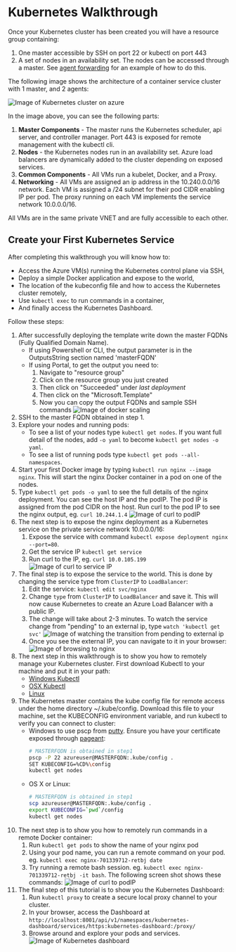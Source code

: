 # Kubernetes Walkthrough

Once your Kubernetes cluster has been created you will have a resource group containing:

1. One master accessible by SSH on port 22 or kubectl on port 443
2. A set of nodes in an availability set. The nodes can be accessed through a master. See [agent forwarding](https://developer.github.com/v3/guides/using-ssh-agent-forwarding/) for an example of how to do this.

The following image shows the architecture of a container service cluster with 1 master, and 2 agents:

![Image of Kubernetes cluster on azure](../static/img/kubernetes.png)

In the image above, you can see the following parts:

1. **Master Components** - The master runs the Kubernetes scheduler, api server, and controller manager.  Port 443 is exposed for remote management with the kubectl cli.
2. **Nodes** - the Kubernetes nodes run in an availability set.  Azure load balancers are dynamically added to the cluster depending on exposed services.
3. **Common Components** - All VMs run a kubelet, Docker, and a Proxy.
4. **Networking** - All VMs are assigned an ip address in the 10.240.0.0/16 network.  Each VM is assigned a /24 subnet for their pod CIDR enabling IP per pod.  The proxy running on each VM implements the service network 10.0.0.0/16.

All VMs are in the same private VNET and are fully accessible to each other.

## Create your First Kubernetes Service

After completing this walkthrough you will know how to:

* Access the Azure VM(s) running the Kubernetes control plane via SSH,
* Deploy a simple Docker application and expose to the world,
* The location of the kubeconfig file and how to access the Kubernetes cluster remotely,
* Use `kubectl exec` to run commands in a container,
* And finally access the Kubernetes Dashboard.

Follow these steps:

1. After successfully deploying the template write down the master FQDNs (Fully Qualified Domain Name).
   * If using Powershell or CLI, the output parameter is in the OutputsString section named 'masterFQDN'
   * If using Portal, to get the output you need to:
      1. Navigate to "resource group"
      2. Click on the resource group you just created
      3. Then click on "Succeeded" under *last deployment*
      4. Then click on the "Microsoft.Template"
      5. Now you can copy the output FQDNs and sample SSH commands
      ![Image of docker scaling](../static/img/portal-kubernetes-outputs.png)
1. SSH to the master FQDN obtained in step 1.
1. Explore your nodes and running pods:
   * To see a list of your nodes type `kubectl get nodes`.  If you want full detail of the nodes, add `-o yaml` to become `kubectl get nodes -o yaml`.
   * To see a list of running pods type `kubectl get pods --all-namespaces`.
1. Start your first Docker image by typing `kubectl run nginx --image nginx`.  This will start the nginx Docker container in a pod on one of the nodes.
1. Type `kubectl get pods -o yaml` to see the full details of the nginx deployment. You can see the host IP and the podIP.  The pod IP is assigned from the pod CIDR on the host.  Run curl to the pod IP to see the nginx output, eg. `curl 10.244.1.4`
  ![Image of curl to podIP](../static/img/kubernetes-nginx1.png)
1. The next step is to expose the nginx deployment as a Kubernetes service on the private service network 10.0.0.0/16:
   1. Expose the service with command `kubectl expose deployment nginx --port=80`.
   2. Get the service IP `kubectl get service`
   3. Run curl to the IP, eg. `curl 10.0.105.199`
   ![Image of curl to service IP](../static/img/kubernetes-nginx2.png)
1. The final step is to expose the service to the world.  This is done by changing the service type from `ClusterIP` to `LoadBalancer`:
   1. Edit the service: `kubectl edit svc/nginx`
   2. Change `type` from `ClusterIP` to `LoadBalancer` and save it. This will now cause Kubernetes to create an Azure Load Balancer with a public IP.
   3. The change will take about 2-3 minutes.  To watch the service change from "pending" to an external ip, type `watch 'kubectl get svc'`
   ![Image of watching the transition from pending to external ip](../static/img/kubernetes-nginx3.png)
   4. Once you see the external IP, you can navigate to it in your browser:
   ![Image of browsing to nginx](../static/img/kubernetes-nginx4.png)
1. The next step in this walkthrough is to show you how to remotely manage your Kubernetes cluster.  First download Kubectl to your machine and put it in your path:
   * [Windows Kubectl](https://storage.googleapis.com/kubernetes-release/release/v1.6.0/bin/windows/amd64/kubectl.exe)
   * [OSX Kubectl](https://storage.googleapis.com/kubernetes-release/release/v1.6.0/bin/darwin/amd64/kubectl)
   * [Linux](https://storage.googleapis.com/kubernetes-release/release/v1.6.0/bin/linux/amd64/kubectl)
1. The Kubernetes master contains the kube config file for remote access under the home directory ~/.kube/config.  Download this file to your machine, set the KUBECONFIG environment variable, and run kubectl to verify you can connect to cluster:
   * Windows to use pscp from [putty](http://www.chiark.greenend.org.uk/~sgtatham/putty/download.html).  Ensure you have your certificate exposed through [pageant](https://developer.github.com/v3/guides/using-ssh-agent-forwarding/):
      ```sh
      # MASTERFQDN is obtained in step1
      pscp -P 22 azureuser@MASTERFQDN:.kube/config .
      SET KUBECONFIG=%CD%\config
      kubectl get nodes
      ```
   * OS X or Linux:
      ```sh
      # MASTERFQDN is obtained in step1
      scp azureuser@MASTERFQDN:.kube/config .
      export KUBECONFIG=`pwd`/config
      kubectl get nodes
      ```
1. The next step is to show you how to remotely run commands in a remote Docker container:
    1. Run `kubectl get pods` to show the name of your nginx pod
    2. Using your pod name, you can run a remote command on your pod.  eg. `kubectl exec nginx-701339712-retbj date`
    3. Try running a remote bash session. eg. `kubectl exec nginx-701339712-retbj -it bash`.
    The following screen shot shows these commands:
    ![Image of curl to podIP](../static/img/kubernetes-remote.png)
1. The final step of this tutorial is to show you the Kubernetes Dashboard:
    1. Run `kubectl proxy` to create a secure local proxy channel to your cluster.
    2. In your browser, access the Dashboard at `http://localhost:8001/api/v1/namespaces/kubernetes-dashboard/services/https:kubernetes-dashboard:/proxy/`
    3. Browse around and explore your pods and services.
    ![Image of Kubernetes dashboard](../static/img/kubernetes-dashboard.png)
